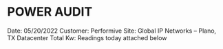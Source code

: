 # POWER AUDIT 

Date: 05/20/2022 Customer: Performive Site: Global IP Networks – Plano, TX Datacenter Total Kw: Readings today attached below 


